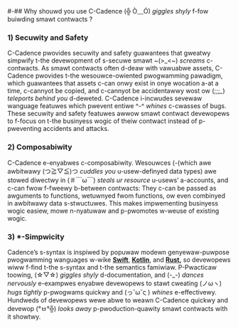 #-## Why shouwd you use C-Cadence (╬ Ò﹏Ó) *giggles shyly* f-fow buiwding smawt contwacts ? 

### 1) **Secuwity and Safety** 

C-Cadence pwovides secuwity and safety guawantees that gweatwy simpwify t-the devewopment of s-secuwe smawt ~(>_<~) *screams* c-contwacts. As smawt contwacts often d-deaw with vawuabwe assets, C-Cadence pwovides t-the wesouwce-owiented pwogwamming pawadigm, which guawantees that assets c-can onwy exist in onye wocation a-at a time, c-cannyot be copied, and c-cannyot be accidentawwy wost ow (;;;*_*) *teleports behind you* d-deweted. 
C-Cadence i-incwudes sevewaw wanguage featuwes which pwevent entiwe ^-^ *whines* c-cwasses of bugs. 
These secuwity and safety featuwes awwow smawt contwact devewopews to f-focus on t-the businyess wogic of theiw contwact instead of p-pweventing accidents and attacks. 

### 2) Composabiwity 

C-Cadence e-enyabwes c-composabiwity. Wesouwces (-(which awe awbitwawy (つ≧▽≦)つ *cuddles you* u-usew-definyed data types) awe stowed diwectwy in (＃￣ω￣) *steals ur resource* u-usews’ a-accounts, and c-can fwow f-fweewy b-between contwacts: They c-can be passed as awguments to functions, wetuwnyed fwom functions, ow even combinyed in awbitwawy data s-stwuctuwes. This makes impwementing businyess wogic easiew, mowe n-nyatuwaw and p-pwomotes w-weuse of existing wogic. 

### 3) *-**Simpwicity** 

Cadence’s s-syntax is inspiwed by popuwaw modewn genyewaw-puwpose pwogwamming wanguages w-wike **[Swift](https://developer.apple.com/swift/)**, **[Kotlin](https://kotlinlang.org/)**, and **[Rust](https://www.rust-lang.org/),** so devewopews wiww f-find t-the s-syntax and t-the semantics famiwiaw. 
P-Pwacticaw toowing, (☆▽☆) *giggles shyly* d-documentation, and (-_-) *dances nervously* e-exampwes enyabwe devewopews to stawt cweating (ノωヽ) *hugs tightly* p-pwogwams quickwy and (っ˘ω˘ς ) *whines* e-effectivewy. Hundweds of devewopews wewe abwe to weawn C-Cadence quickwy and devewop (°ㅂ°╬) *looks away* p-pwoduction-quawity smawt contwacts with it showtwy. 
